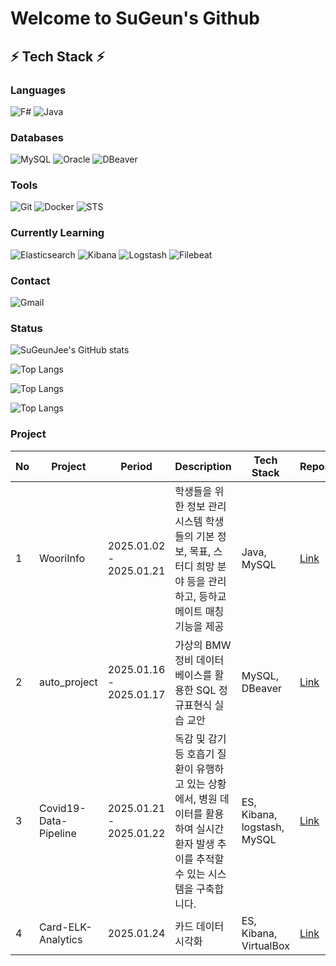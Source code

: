 # Welcome to SuGeun's Github

## ⚡ Tech Stack ⚡

### Languages
![F#](https://img.shields.io/badge/F%23-378BBA?style=for-the-badge&logo=fsharp&logoColor=white)
![Java](https://img.shields.io/badge/Java-ED8B00?style=for-the-badge&logo=openjdk&logoColor=white)

### Databases
![MySQL](https://img.shields.io/badge/MySQL-005C84?style=for-the-badge&logo=mysql&logoColor=white)
![Oracle](https://img.shields.io/badge/Oracle-F80000?style=for-the-badge&logo=oracle&logoColor=white)
![DBeaver](https://img.shields.io/badge/dbeaver-382923.svg?style=for-the-badge&logo=dbeaver&logoColor=white)

### Tools
![Git](https://img.shields.io/badge/GIT-E44C30?style=for-the-badge&logo=git&logoColor=white)
![Docker](https://img.shields.io/badge/Docker-2CA5E0?style=for-the-badge&logo=docker&logoColor=white)
![STS](https://img.shields.io/badge/STS-6DB33F?style=for-the-badge&logo=spring&logoColor=white)

### Currently Learning
![Elasticsearch](https://img.shields.io/badge/Elasticsearch-005571?style=for-the-badge&logo=elasticsearch&logoColor=white)
![Kibana](https://img.shields.io/badge/Kibana-005571?style=for-the-badge&logo=kibana&logoColor=white)
![Logstash](https://img.shields.io/badge/Logstash-005571?style=for-the-badge&logo=logstash&logoColor=white)
![Filebeat](https://img.shields.io/badge/Filebeat-005571?style=for-the-badge&logo=beats&logoColor=white)

### Contact 
![Gmail](https://img.shields.io/badge/Gmail-D14836?style=for-the-badge&logo=gmail&logoColor=white)

### Status

![SuGeunJee's GitHub stats](https://github-readme-stats.vercel.app/api?username=SuGeunJee&show_icons=true&theme=radical) 

![Top Langs](https://github-readme-stats.vercel.app/api/top-langs/?username=SuGeunJee&layout=compact&theme=tokyonight&include_forks=true&langs_count=10&count_private=true)

![Top Langs](https://github-readme-stats.vercel.app/api/top-langs/?username=SuGeunJee&layout=compact&theme=tokyonight&include_forks=true&langs_count=10)

![Top Langs](https://github-readme-stats.vercel.app/api/top-langs/?username=SuGeunJee&layout=compact&theme=tokyonight)

### Project
| No | Project | Period | Description | Tech Stack | Repository |
|----|---------|---------|-------------|------------|------------|
| 1 |  WooriInfo | 2025.01.02 - 2025.01.21 | 학생들을 위한 정보 관리 시스템 학생들의 기본 정보, 목표, 스터디 희망 분야 등을 관리하고, 등하교 메이트 매칭 기능을 제공 | Java, MySQL | [Link](https://github.com/SuGeunJee/WooriInfo/tree/main) |
| 2 |  auto_project  | 2025.01.16 - 2025.01.17 | 가상의 BMW 정비 데이터베이스를 활용한 SQL 정규표현식 실습 교안 | MySQL, DBeaver | [Link](https://github.com/SuGeunJee/auto_project) |
| 3 |  Covid19-Data-Pipeline  | 2025.01.21 - 2025.01.22 | 독감 및 감기 등 호흡기 질환이 유행하고 있는 상황에서, 병원 데이터를 활용하여 실시간 환자 발생 추이를 추적할 수 있는 시스템을 구축합니다. | ES, Kibana, logstash, MySQL | [Link](https://github.com/SuGeunJee/Covid19-Data-Pipeline) |
| 4 | Card-ELK-Analytics | 2025.01.24 | 카드 데이터 시각화 | ES, Kibana, VirtualBox | [Link](https://github.com/SuGeunJee/WooriCard-ELK-Analytics) |
